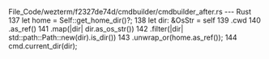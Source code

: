File_Code/wezterm/f2327de74d/cmdbuilder/cmdbuilder_after.rs --- Rust
                                                                                                                                                           137             let home = Self::get_home_dir()?;
                                                                                                                                                           138             let dir: &OsStr = self
                                                                                                                                                           139                 .cwd
                                                                                                                                                           140                 .as_ref()
                                                                                                                                                           141                 .map(|dir| dir.as_os_str())
                                                                                                                                                           142                 .filter(|dir| std::path::Path::new(dir).is_dir())
                                                                                                                                                           143                 .unwrap_or(home.as_ref());
                                                                                                                                                           144             cmd.current_dir(dir);

